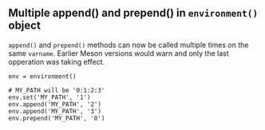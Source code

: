 ## Multiple append() and prepend() in `environment()` object

`append()` and `prepend()` methods can now be called multiple times
on the same `varname`. Earlier Meson versions would warn and only the last
opperation was taking effect.

```meson
env = environment()

# MY_PATH will be '0:1:2:3'
env.set('MY_PATH', '1')
env.append('MY_PATH', '2')
env.append('MY_PATH', '3')
env.prepend('MY_PATH', '0')
```

